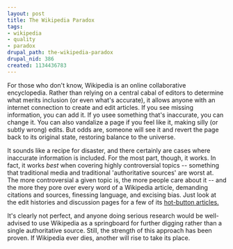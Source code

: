 ```yaml
--- 
layout: post
title: The Wikipedia Paradox
tags: 
- wikipedia
- quality
- paradox
drupal_path: the-wikipedia-paradox
drupal_nid: 386
created: 1134436783
---
```

For those who don't know, Wikipedia is an online collaborative encyclopedia. Rather than relying on a central cabal of editors to determine what merits inclusion (or even what's accurate), it allows anyone with an internet connection to create and edit articles. If you see missing information, you can add it. If yo usee something that's inaccurate, you can change it. You can also vandalize a page if you feel like it, making silly (or subtly wrong) edits. But odds are, someone will see it and revert the page back to its original state, restoring balance to the universe.



It sounds like a recipe for disaster, and there certainly are cases where inaccurate information is included. For the most part, though, it works. In fact, it works <i>best</i> when covering highly controversial topics -- something that traditional media and traditional 'authoritative sources' are worst at. The more controversial a given topic is, the more people care about it -- and the more they pore over every word of a Wikipedia article, demanding citations and sources, finessing language, and excising bias. Just look at the edit histories and discussion pages for a few of its <a href="http://en.wikipedia.org/wiki/Saddam_Hussein">hot-button articles.</a>



It's clearly not perfect, and anyone doing serious research would be well-advised to use Wikipedia as a springboard for further digging rather than a single authoritative source. Still, the strength of this approach has been proven. If Wikipedia ever dies, another will rise to take its place.
